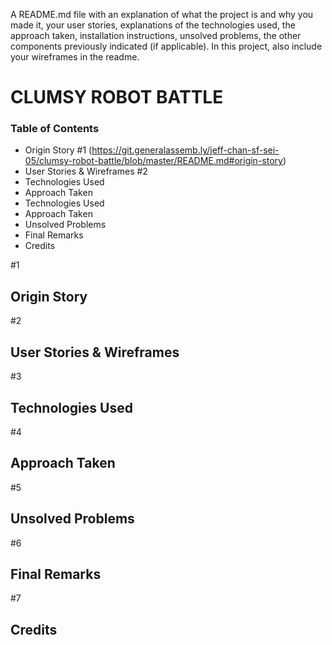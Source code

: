 A README.md file with an explanation of what the project is and why you made it, your user stories, explanations of the technologies used, the approach taken, installation instructions, unsolved problems, the other components previously indicated (if applicable). In this project, also include your wireframes in the readme.

# CLUMSY ROBOT BATTLE
### Table of Contents
* Origin Story #1 (https://git.generalassemb.ly/jeff-chan-sf-sei-05/clumsy-robot-battle/blob/master/README.md#origin-story)
* User Stories & Wireframes #2
* Technologies Used
* Approach Taken
* Technologies Used
* Approach Taken
* Unsolved Problems
* Final Remarks
* Credits

#1
## Origin Story 

#2
## User Stories & Wireframes

#3
## Technologies Used

#4
## Approach Taken

#5
## Unsolved Problems

#6
## Final Remarks

#7
## Credits
